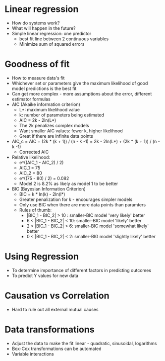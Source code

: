 # Linear regression
- How do systems work?
- What will happen in the future?
- Simple linear regression: one predictor
  - best fit line between 2 continuous variables
  - Minimize sum of squared errors
  
# Goodness of fit
- How to measure data's fit
- Whichever set or parameters give the maximum likelihood of good model predictions is the best fit
- Can get more complex - more assumptions about the error, different estimator formulas
- AIC (Akaike information criterion)
  - L*: maximum likelihood value
  - k: number of parameters being estimated
  - AIC = 2k - 2ln(L*)
  - The 2k penalizes complex models
  - Want smaller AIC values: fewer k, higher likelihood
  - Great if there are infinite data points
- AIC_c = AIC + (2k * (k + 1)) / (n - k -1) = 2k - 2ln(L*) + (2k * (k + 1)) / (n - k -1)
  - Corrected AIC
- Relative likelihood:
  - e^((AIC_1 - AIC_2) / 2)
  - AIC_1 = 75
  - AIC_2 = 80
  - e^((75 - 80) / 2) = 0.082
  - Model 2 is 8.2% as likely as model 1 to be better
- BIC (Bayesian Information Criterion)
  - BIC = k * ln(k) - 2ln(l*)
  - Greater penalization for k - encourages simpler models
  - Only use BIC when there are more data points than paramters
  - Rules of thumb:
    - |BIC_1 - BIC_2| > 10 : smaller-BIC model 'very likely' better
    - 6 < |BIC_1 - BIC_2| < 10: smaller-BIC model 'likely' better
    - 2 < |BIC_1 - BIC_2| < 6: smaller-BIC model 'somewhat likely' better
    - 0 < |BIC_1 - BIC_2| < 2: smaller-BIG model 'slightly likely' better
 
# Using Regression
- To determine importance of different factors in predicting outcomes
- To predict Y values for new data

# Causation vs Correlation
- Hard to rule out all external mutual causes

# Data transformations
- Adjust the data to make the fit linear - quadratic, sinusoidal, logarithms
- Box-Cox transformations can be automated
- Variable interactions


    
  
  
